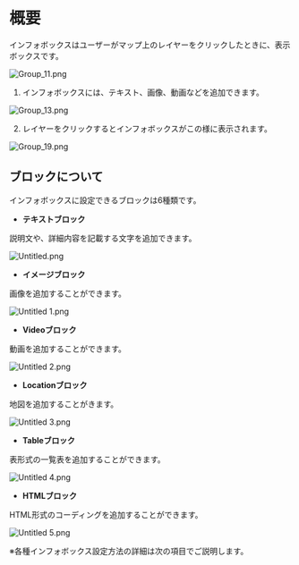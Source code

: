# 概要

インフォボックスはユーザーがマップ上のレイヤーをクリックしたときに、表示ボックスです。

![Group_11.png](%E6%A6%82%E8%A6%81%2096f59c693ff440d28073e2bc17a904f4/Group_11.png)

1. インフォボックスには、テキスト、画像、動画などを追加できます。

![Group_13.png](%E6%A6%82%E8%A6%81%2096f59c693ff440d28073e2bc17a904f4/Group_13.png)

2. レイヤーをクリックするとインフォボックスがこの様に表示されます。

![Group_19.png](%E6%A6%82%E8%A6%81%2096f59c693ff440d28073e2bc17a904f4/Group_19.png)

## ブロックについて

インフォボックスに設定できるブロックは6種類です。

- **テキストブロック**

説明文や、詳細内容を記載する文字を追加できます。

![Untitled.png](%E6%A6%82%E8%A6%81%2096f59c693ff440d28073e2bc17a904f4/Untitled.png)

- **イメージブロック**

画像を追加することができます。

![Untitled 1.png](%E6%A6%82%E8%A6%81%2096f59c693ff440d28073e2bc17a904f4/Untitled_1.png)

- **Videoブロック**

動画を追加することができます。

![Untitled 2.png](%E6%A6%82%E8%A6%81%2096f59c693ff440d28073e2bc17a904f4/Untitled_2.png)

- **Locationブロック**

地図を追加することがきます。

![Untitled 3.png](%E6%A6%82%E8%A6%81%2096f59c693ff440d28073e2bc17a904f4/Untitled_3.png)

- **Tableブロック**

表形式の一覧表を追加することができます。

![Untitled 4.png](%E6%A6%82%E8%A6%81%2096f59c693ff440d28073e2bc17a904f4/Untitled_4.png)

- **HTMLブロック**

HTML形式のコーディングを追加することができます。

![Untitled 5.png](%E6%A6%82%E8%A6%81%2096f59c693ff440d28073e2bc17a904f4/Untitled_5.png)

※各種インフォボックス設定方法の詳細は次の項目でご説明します。
    
